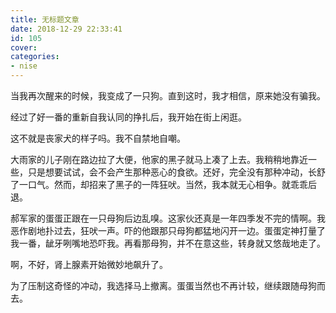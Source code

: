 ```yaml
---
title: 无标题文章
date: 2018-12-29 22:33:41
id: 105
cover: 
categories:
- nise
---
```


当我再次醒来的时候，我变成了一只狗。直到这时，我才相信，原来她没有骗我。

经过了好一番的重新自我认同的挣扎后，我开始在街上闲逛。

这不就是丧家犬的样子吗。我不自禁地自嘲。

大雨家的儿子刚在路边拉了大便，他家的黑子就马上凑了上去。我稍稍地靠近一些，只是想要试试，会不会产生那种恶心的食欲。还好，完全没有那种冲动，长舒了一口气。然而，却招来了黑子的一阵狂吠。当然，我本就无心相争。就乖乖后退。

郝军家的蛋蛋正跟在一只母狗后边乱嗅。这家伙还真是一年四季发不完的情啊。我恶作剧地扑过去，狂吠一声。吓的他跟那只母狗都猛地闪开一边。蛋蛋定神打量了我一番，龇牙咧嘴地恐吓我。再看那母狗，并不在意这些，转身就又悠哉地走了。

啊，不好，肾上腺素开始微妙地飙升了。

为了压制这奇怪的冲动，我选择马上撤离。蛋蛋当然也不再计较，继续跟随母狗而去。
